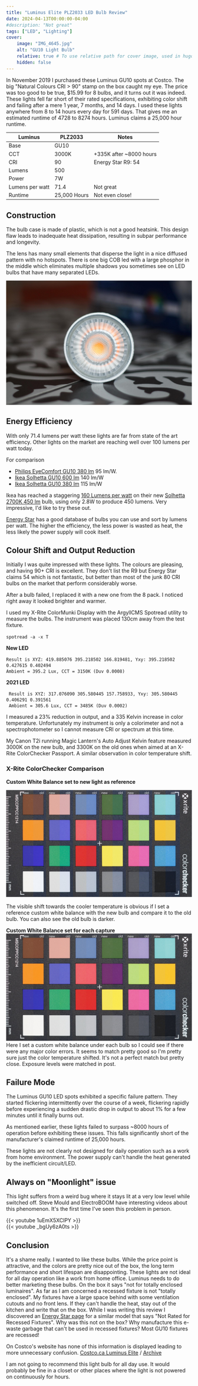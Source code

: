 ```yaml
---
title: "Luminus Elite PLZ2033 LED Bulb Review"
date: 2024-04-13T00:00:00-04:00
#description: "Not great"
tags: ["LED", "Lighting"]
cover:
    image: "IMG_4645.jpg"
    alt: "GU10 Light Bulb"
    relative: true # To use relative path for cover image, used in hugo Page-bundles
    hidden: false
---
```


In November 2019 I purchased these Luminus GU10 spots at Costco. The big "Natural Colours CRI > 90" stamp on the box caught my eye. The price was too good to be true, $15.99 for 8 bulbs, and it turns out it was indeed. These lights fell far short of their rated specifications, exhibiting color shift and failing after a mere 1 year, 7 months, and 14 days. I used these lights anywhere from 8 to 14 hours every day for 591 days. That gives me an estimated runtime of 4728 to 8274 hours. Luminus claims a 25,000 hour runtime.

| Luminus | PLZ2033 | Notes |
|---|---|---|
| Base |  GU10 |  |
| CCT | 3000K | +335K after ~8000 hours |
| CRI | 90 | Energy Star R9: 54 |
| Lumens | 500 |  |
| Power | 7W |  |
| Lumens per watt | 71.4 | Not great |
| Runtime | 25,000 Hours | Not even close! |

## Construction

The bulb case is made of plastic, which is not a good heatsink. This design flaw leads to inadequate heat dissipation, resulting in subpar performance and longevity.

The lens has many small elements that disperse the light in a nice diffused pattern with no hotspots. There is one big COB led with a large phosphor in the middle which eliminates multiple shadows you sometimes see on LED bulbs that have many separated LEDs.

![GU10 Light Bulb](IMG_4649.jpg)

## Energy Efficiency

With only 71.4 lumens per watt these lights are far from state of the art efficiency. Other lights on the market are reaching well over 100 lumens per watt today.

For comparison
- [Philips EyeComfort GU10 380 lm](https://www.energystar.gov/productfinder/product/certified-light-bulbs/details/2340872) 95 lm/W.
- [Ikea Solhetta GU10 600 lm](https://www.ikea.com/ca/en/p/solhetta-led-bulb-gu10-600-lumen-dimmable-90548420/) 140 lm/W
- [Ikea Solhetta GU10 380 lm](https://www.ikea.com/ca/en/p/solhetta-led-bulb-gu10-380-lumen-dimmable-40498781/) 115 lm/W

Ikea has reached a staggering [160 Lumens per watt](https://www.energystar.gov/productfinder/product/certified-light-bulbs/details/2393573) on their new [Solhetta 2700K 450 lm](https://www.ikea.com/ca/en/p/solhetta-led-bulb-e26-450-lumen-globe-clear-50498667/) bulb, using only 2.8W to produce 450 lumens. Very impressive, I'd like to try these out.

[Energy Star](https://www.energystar.gov/productfinder/product/certified-light-bulbs/) has a good database of bulbs you can use and sort by lumens per watt. The higher the efficiency, the less power is wasted as heat, the less likely the power supply will cook itself.

## Colour Shift and Output Reduction

Initially I was quite impressed with these lights. The colours are pleasing, and having 90+ CRI is excellent. They don't list the R9 but Energy Star claims 54 which is not fantastic, but better than most of the junk 80 CRI bulbs on the market that perform considerably worse.

After a bulb failed, I replaced it with a new one from the 8 pack. I noticed right away it looked brighter and warmer.

I used my X-Rite ColorMunki Display with the ArgyllCMS Spotread utility to measure the bulbs. The instrument was placed 130cm away from the test fixture.

`spotread -a -x T`

**New LED**
```
Result is XYZ: 419.885076 395.218502 166.819481, Yxy: 395.218502 0.427615 0.402494
Ambient = 395.2 Lux, CCT = 3150K (Duv 0.0008)
```

**2021 LED**

```
 Result is XYZ: 317.076090 305.580445 157.758933, Yxy: 305.580445 0.406291 0.391561
 Ambient = 305.6 Lux, CCT = 3485K (Duv 0.0002)
```

I measured a 23% reduction in output, and a 335 Kelvin increase in color temperature. Unfortunately my instrument is only a colorimeter and not a spectrophotometer so I cannot measure CRI or spectrum at this time.

My Canon T2i running Magic Lantern's Auto Adjust Kelvin feature measured 3000K on the new bulb, and 3300K on the old ones when aimed at an X-Rite ColorChecker Passport. A similar observation in color temperature shift.

### X-Rite ColorChecker Comparison

**Custom White Balance set to new light as reference**

![Reference vs Custom White Balance](Luminus-Reference.jpg)

The visible shift towards the cooler temperature is obvious if I set a reference custom white balance with the new bulb and compare it to the old bulb. You can also see the old bulb is darker.

**Custom White Balance set for each capture**
![Custom White Balance](Luminus-CustomWB.jpg)
Here I set a custom white balance under each bulb so I could see if there were any major color errors. It seems to match pretty good so I'm pretty sure just the color temperature shifted. It's not a perfect match but pretty close. Exposure levels were matched in post.

## Failure Mode

The Luminus GU10 LED spots exhibited a specific failure pattern. They started flickering intermittently over the course of a week, flickering rapidly before experiencing a sudden drastic drop in output to about 1% for a few minutes until it finally burns out.

As mentioned earlier, these lights failed to surpass ~8000 hours of operation before exhibiting these issues. This falls significantly short of the manufacturer's claimed runtime of 25,000 hours.

These lights are not clearly not designed for daily operation such as a work from home environment. The power supply can't handle the heat generated by the inefficient circuit/LED.

## Always on "Moonlight" issue

This light suffers from a weird bug where it stays lit at a very low level while switched off. Steve Mould and ElectroBOOM have interesting videos about this phenomenon. It's the first time I've seen this problem in person.

{{< youtube 1uEmX5XClPY >}}
\
{{< youtube _bgUy6zA0ts >}}

## Conclusion

It's a shame really. I wanted to like these bulbs. While the price point is attractive, and the colors are pretty nice out of the box, the long term performance and short lifespan are disappointing. These lights are not ideal for all day operation like a work from home office. Luminus needs to do better marketing these bulbs. On the box it says "not for totally enclosed luminaires". As far as I am concerned a recessed fixture is not "totally enclosed". My fixtures have a large space behind with some ventilation cutouts and no front lens. If they can't handle the heat, stay out of the kitchen and write that on the box. While I was writing this review I discovered an [Energy Star page](https://www.energystar.gov/productfinder/product/certified-light-bulbs/details/2301907) for a similar model that says "Not Rated for Recessed Fixtures". Why was this not on the box? Why manufacture this e-waste garbage that can't be used in recessed fixtures? Most GU10 fixtures are recessed!

On Costco's website has none of this information is displayed leading to more unnecessary confusion.
[Costco.ca Luminus Elite](https://www.costco.ca/luminus-led-elite-7w-gu10-500-lumens-dimmable%2C-8-pack.product.100778123.html) / [Archive](https://archive.ph/ff1JS)

I am not going to recommend this light bulb for all day use. It would probably be fine in a closet or other places where the light is not powered on continuously for hours.
